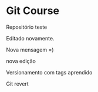 # Git Course

Repositório teste

Editado novamente.

Nova mensagem =)

nova edição

Versionamento com tags aprendido

Git revert